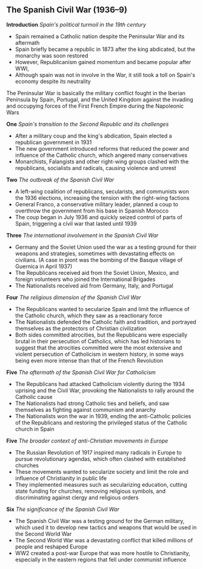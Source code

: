## The Spanish Civil War (1936–9)

**Introduction** _Spain's political turmoil in the 19th century_

- Spain remained a Catholic nation despite the Peninsular War and its aftermath
- Spain briefly became a republic in 1873 after the king abdicated, but the monarchy was soon restored
- However, Republicanism gained momentum and became popular after WWI,
- Although spain was not in involve in the War, it still took a toll on Spain's economy despite its neutrality

The Peninsular War is basically the military conflict fought in the Iberian Peninsula by Spain, Portugal, and the United Kingdom against the invading and occupying forces of the First French Empire during the Napoleonic Wars

**One** _Spain's transition to the Second Republic and its challenges_

- After a military coup and the king's abdication, Spain elected a republican government in 1931
- The new government introduced reforms that reduced the power and influence of the Catholic church, which angered many conservatives
- Monarchists, Falangists and other right-wing groups clashed with the republicans, socialists and radicals, causing violence and unrest

**Two** _The outbreak of the Spanish Civil War_

- A left-wing coalition of republicans, secularists, and communists won the 1936 elections, increasing the tension with the right-wing factions
- General Franco, a conservative military leader, planned a coup to overthrow the government from his base in Spanish Morocco
- The coup began in July 1936 and quickly seized control of parts of Spain, triggering a civil war that lasted until 1939

**Three** _The international involvement in the Spanish Civil War_

- Germany and the Soviet Union used the war as a testing ground for their weapons and strategies, sometimes with devastating effects on civilians. (A case in piont was the bombing of the Basque village of Guernica in April 1937)
- The Republicans received aid from the Soviet Union, Mexico, and foreign volunteers who joined the International Brigades
- The Nationalists received aid from Germany, Italy, and Portugal

**Four** _The religious dimension of the Spanish Civil War_

- The Republicans wanted to secularize Spain and limit the influence of the Catholic church, which they saw as a reactionary force
- The Nationalists defended the Catholic faith and tradition, and portrayed themselves as the protectors of Christian civilization
- Both sides committed atrocities, but the Republicans were especially brutal in their persecution of Catholics, which has led historians to suggest that the atrocities committed were the most extensive and violent persecution of Catholicism in western history, in some ways
  being even more intense than that of the French Revolution

**Five** _The aftermath of the Spanish Civil War for Catholicism_

- The Republicans had attacked Catholicism violently during the 1934 uprising and the Civil War, provoking the Nationalists to rally around the Catholic cause
- The Nationalists had strong Catholic ties and beliefs, and saw themselves as fighting against communism and anarchy
- The Nationalists won the war in 1939, ending the anti-Catholic policies of the Republicans and restoring the privileged status of the Catholic church in Spain

**Five** _The broader context of anti-Christian movements in Europe_

- The Russian Revolution of 1917 inspired many radicals in Europe to pursue revolutionary agendas, which often clashed with established churches
- These movements wanted to secularize society and limit the role and influence of Christianity in public life
- They implemented measures such as secularizing education, cutting state funding for churches, removing religious symbols, and discriminating against clergy and religious orders

**Six** _The significance of the Spanish Civil War_

- The Spanish Civil War was a testing ground for the German military, which used it to develop new tactics and weapons that would be used in the Second World War
- The Second World War was a devastating conflict that killed millions of people and reshaped Europe
- WW2 created a post-war Europe that was more hostile to Christianity, especially in the eastern regions that fell under communist influence
